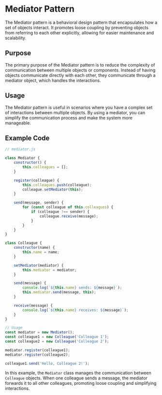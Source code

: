 # Mediator Pattern

The Mediator pattern is a behavioral design pattern that encapsulates how a set of objects interact. It promotes loose coupling by preventing objects from referring to each other explicitly, allowing for easier maintenance and scalability.

## Purpose

The primary purpose of the Mediator pattern is to reduce the complexity of communication between multiple objects or components. Instead of having objects communicate directly with each other, they communicate through a mediator object, which handles the interactions.

## Usage

The Mediator pattern is useful in scenarios where you have a complex set of interactions between multiple objects. By using a mediator, you can simplify the communication process and make the system more manageable.

## Example Code

```javascript
// mediator.js

class Mediator {
    constructor() {
        this.colleagues = [];
    }

    register(colleague) {
        this.colleagues.push(colleague);
        colleague.setMediator(this);
    }

    send(message, sender) {
        for (const colleague of this.colleagues) {
            if (colleague !== sender) {
                colleague.receive(message);
            }
        }
    }
}

class Colleague {
    constructor(name) {
        this.name = name;
    }

    setMediator(mediator) {
        this.mediator = mediator;
    }

    send(message) {
        console.log(`${this.name} sends: ${message}`);
        this.mediator.send(message, this);
    }

    receive(message) {
        console.log(`${this.name} receives: ${message}`);
    }
}

// Usage
const mediator = new Mediator();
const colleague1 = new Colleague('Colleague 1');
const colleague2 = new Colleague('Colleague 2');

mediator.register(colleague1);
mediator.register(colleague2);

colleague1.send('Hello, Colleague 2!');
```

In this example, the `Mediator` class manages the communication between `Colleague` objects. When one colleague sends a message, the mediator forwards it to all other colleagues, promoting loose coupling and simplifying interactions.